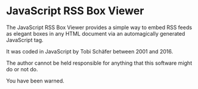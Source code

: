 JavaScript RSS Box Viewer
=========================

The JavaScript RSS Box Viewer provides a simple way to embed RSS
feeds as elegant boxes in any HTML document via an automagically
generated JavaScript tag.

It was coded in JavaScript by Tobi Schäfer between 2001 and 2016.

The author cannot be held responsible for anything that this software
might do or not do.

You have been warned.

